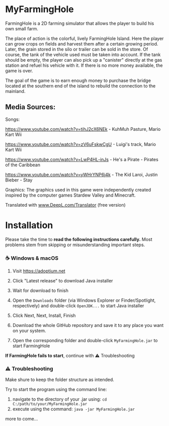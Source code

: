 # MyFarmingHole

FarmingHole is a 2D farming simulator that allows the player to build his own small farm.

The place of action is the colorful, lively FarmingHole Island. Here the player can grow crops on fields and harvest them after a certain growing period. Later, the grain stored in the silo or trailer can be sold in the store. Of course, the tank of the vehicle used must be taken into account. If the tank should be empty, the player can also pick up a "canister" directly at the gas station and refuel his vehicle with it. If there is no more money available, the game is over.

The goal of the game is to earn enough money to purchase the bridge located at the southern end of the island to rebuild the connection to the mainland.

## Media Sources:

Songs:

https://www.youtube.com/watch?v=tihJ2cX6NEk - KuhMuh Pasture, Mario Kart Wii

https://www.youtube.com/watch?v=zV6uFskwCgU - Luigi's track, Mario Kart Wii

https://www.youtube.com/watch?v=LwP4HL-inJs - He's a Pirate - Pirates of the Caribbean

https://www.youtube.com/watch?v=yWHrYNP6j4k - The Kid Laroi, Justin Bieber - Stay


Graphics: 
The graphics used in this game were independently created inspired by the computer games Stardew Valley and Minecraft.

Translated with www.DeepL.com/Translator (free version)

# Installation

Please take the time to **read the following instructions carefully.**
Most problems stem from skipping or misunderstanding important steps.

### ☕ Windows & macOS

1. Visit https://adoptium.net

2. Click "Latest release" to download Java installer

3. Wait for download to finish

4. Open the `Downloads` folder (via Windows Explorer or Finder/Spotlight, respectively) and double-click `OpenJDK...` to start Java installer

5. Click Next, Next, Install, Finish

6. Download the whole GitHub repository and save it to any place you want on your system.

7. Open the corresponding folder and double-click `MyFarmingHole.jar` to start FarmingHole

**If FarmingHole fails to start**, continue with ⚠️ Troubleshooting 

### ⚠️ Troubleshooting

Make shure to keep the folder structure as intended.

Try to start the program using the command line:
  1. navigate to the directory of your .jar using: `cd C:/path/to/your/MyFarmingHole.jar`
  2. execute using the command: `java -jar MyFarmingHole.jar`

more to come...


